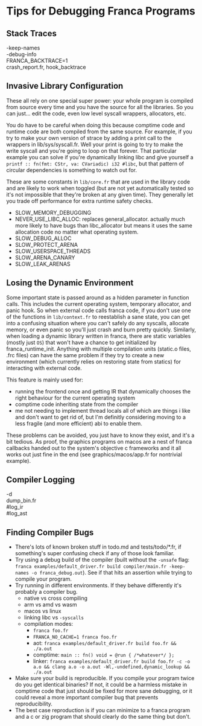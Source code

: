 # Tips for Debugging Franca Programs

## Stack Traces

-keep-names  
-debug-info  
FRANCA_BACKTRACE=1  
crash_report.fr, hook_backtrace

## Invasive Library Configuration

These all rely on one special super power: your whole program is compiled from source every time 
and you have the source for all the libraries. So you can just... edit the code, even low level 
syscall wrappers, allocators, etc. 

You do have to be careful when doing this because comptime code 
and runtime code are both compiled from the same source. For example, if you try to make your own 
version of strace by adding a print call to the wrappers in lib/sys/syscall.fr. Well your print 
is going to try to make the write syscall and you're going to loop on that forever. That particular 
example you can solve if you're dynamically linking libc and give yourself a 
`printf :: fn(fmt: CStr, va: CVariadic) i32 #libc`, but that pattern of circular dependencies 
is something to watch out for. 

These are some constants in `lib/core.fr` that are used in the library code 
and are likely to work when toggled (but are not yet automatically tested 
so it's not impossible that they're broken at any given time). They generally 
let you trade off performance for extra runtime safety checks. 

- SLOW_MEMORY_DEBUGGING
- NEVER_USE_LIBC_ALLOC: replaces general_allocator. actually much more likely to have bugs than libc_allocator 
  but means it uses the same allocation code no matter what operating system. 
- SLOW_DEBUG_ALLOC
- SLOW_PROTECT_ARENA
- SLOW_USERSPACE_THREADS
- SLOW_ARENA_CANARY
- SLOW_LEAK_ARENAS

## Losing the Dynamic Environment

Some important state is passed around as a hidden parameter in function calls. 
This includes the current operating system, temporary allocator, and panic hook.
So when external code calls franca code, if you don't use one of the functions 
in `lib/context.fr` to reestablish a sane state, you can get into a confusing situation 
where you can't safely do any syscalls, allocate memory, or even panic so you'll just 
crash and burn pretty quickly. Similarly, when loading a dynamic library written in franca, 
there are static variables (mostly just `OS`) that won't have a chance to get initialized by franca_runtime_init. 
Anything with multiple compilation units (static.o files, .frc files) can have the same problem 
if they try to create a new environment (which currently relies on restoring state from statics) 
for interacting with external code. 

This feature is mainly used for:
- running the frontend once and getting IR that dynamically chooses the right behaviour for the current operating system
- comptime code inheriting state from the compiler
- me not needing to implement thread locals
all of which are things i like and don't want to get rid of, 
but I'm definitly considering moving to a less fragile (and more efficient) abi to enable them. 

These problems can be avoided, you just have to know they exist, and it's a bit tedious. 
As proof, the graphics programs on macos are a nest of franca callbacks handed out 
to the system's objective c frameworks and it all works out just fine in the end 
(see graphics/macos/app.fr for nontrivial example). 

## Compiler Logging

-d  
dump_bin.fr  
#log_ir  
#log_ast  

## Finding Compiler Bugs

- There's lots of known broken stuff in todo.md and tests/todo/*.fr, 
  if something's super confusing check if any of those look familiar. 
- Try using a debug build of the compiler 
  (built without the `-unsafe` flag: `franca examples/default_driver.fr build compiler/main.fr -keep-names -o franca_debug.out`). 
  See if that hits an assertion while trying to compile your program. 
- Try running in different environments. If they behave differently it's probably a compiler bug. 
  - native vs cross compiling
  - arm vs amd vs wasm
  - macos vs linux
  - linking libc vs `-syscalls`
  - compilation modes:
    - `franca foo.fr`
    - `FRANCA_NO_CACHE=1 franca foo.fr` 
    - aot: `franca examples/default_driver.fr build foo.fr && ./a.out` 
    - comptime: `main :: fn() void = @run { /*whatever*/ };`
    - linker: `franca examples/default_driver.fr build foo.fr -c -o a.o && clang a.o -o a.out -Wl,-undefined,dynamic_lookup && ./a.out` 
- Make sure your build is reproducible. If you compile your program twice do you get identical binaries? 
  If not, it could be a harmless mistake in comptime code that just should be fixed for more sane debugging, 
  or it could reveal a more important compiler bug that prevents reproducibility. 
- The best case reproduction is if you can minimize to a franca program and a c or zig program 
  that should clearly do the same thing but don't. 

